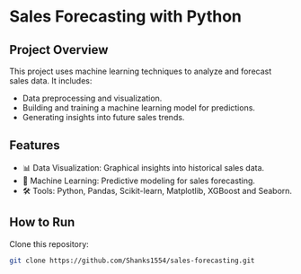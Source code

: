 # Sales Forecasting with Python

## Project Overview
This project uses machine learning techniques to analyze and forecast sales data. It includes:
- Data preprocessing and visualization.
- Building and training a machine learning model for predictions.
- Generating insights into future sales trends.

## Features
- 📊 Data Visualization: Graphical insights into historical sales data.
- 🤖 Machine Learning: Predictive modeling for sales forecasting.
- 🛠️ Tools: Python, Pandas, Scikit-learn, Matplotlib, XGBoost and Seaborn.

## How to Run
Clone this repository:
   ```bash
   git clone https://github.com/Shanks1554/sales-forecasting.git
